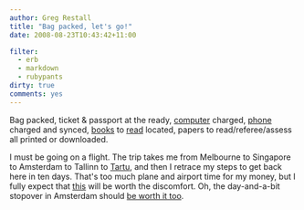 ```yaml
---
author: Greg Restall
title: "Bag packed, let's go!"
date: 2008-08-23T10:43:42+11:00

filter:
  - erb
  - markdown
  - rubypants
dirty: true
comments: yes
---
```


Bag packed, ticket & passport at the ready, [computer](http://apple.com/macbookpro) charged, [phone](http://apple.com/iphone) charged and synced, [books](http://www.amazon.com/Colossians-Remixed-Subverting-Brian-Walsh/dp/0830827382/consequentlyorg) to [read](http://www.amazon.com/dp/019536726X) located, papers to read/referee/assess all printed or downloaded.

I must be going on a flight.  The trip takes me from Melbourne to Singapore to Amsterdam to Tallinn to [Tartu](http://daniel.cohnitz.de/index.php?conference), and then I retrace my steps to get back here in ten days.  That's too much plane and airport time for my money, but I fully expect that [this](http://daniel.cohnitz.de/index.php?program) will be worth the discomfort.  Oh, the day-and-a-bit stopover in Amsterdam should [be worth it too](http://rijksmuseum.nl/).



